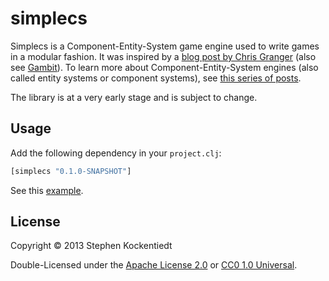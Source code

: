 # simplecs

Simplecs is a Component-Entity-System game engine used to write games in a modular fashion.
It was inspired by a
[blog post by Chris Granger](http://www.chris-granger.com/2012/12/11/anatomy-of-a-knockout/)
(also see [Gambit](https://github.com/ibdknox/gambit)). To learn more about Component-Entity-System
engines (also called entity systems or component systems), see
[this series of posts](http://t-machine.org/index.php/2007/09/03/entity-systems-are-the-future-of-mmog-development-part-1/).

The library is at a very early stage and is subject to change.


## Usage

Add the following dependency in your `project.clj`:

``` clojure
[simplecs "0.1.0-SNAPSHOT"]
```

See this [example](src/simplecs/examples/ping_pong.clj).

## License

Copyright © 2013 Stephen Kockentiedt

Double-Licensed under the [Apache License 2.0](http://www.apache.org/licenses/LICENSE-2.0.html) or [CC0 1.0 Universal](http://creativecommons.org/publicdomain/zero/1.0/).
